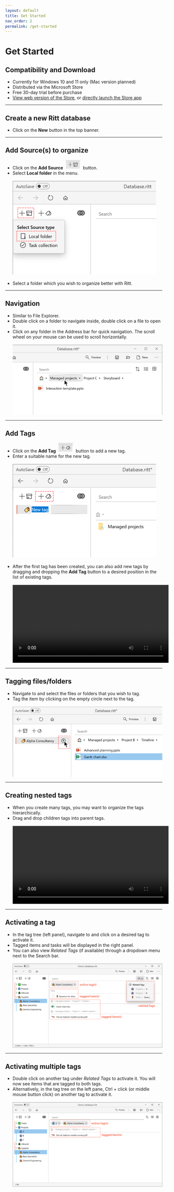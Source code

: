 ```yaml
---
layout: default
title: Get Started
nav_order: 2
permalink: /get-started
---
```


# Get Started

## Compatibility and Download

- Currently for Windows 10 and 11 only (Mac version planned)
- Distributed via the Microsoft Store
- Free 30-day trial before purchase
- [View web version of the Store](https://www.microsoft.com/store/apps/9N020ZXP2Z1G?cid=storebadge&ocid=badge), or [directly launch the Store app](ms-windows-store://pdp/?ProductId=9N020ZXP2Z1G)

---

## Create a new Ritt database

- Click on the **New** button in the top banner.

---

## Add Source(s) to organize

- Click on the **Add Source** <img src="img/Button-Add-Source.png" alt="Add Source Button" width="50" style="padding: 0px 3px 0px 3px"/> button.
- Select **Local folder** in the menu. <br/><br/>![Add Source](/img/Add-Source.png) <br/><br/>
- Select a folder which you wish to organize better with Ritt.

---

## Navigation

- Similar to File Explorer.
- Double click on a folder to navigate inside, double click on a file to open it.
- Click on any folder in the Address bar for quick navigation. The scroll wheel on your mouse can be used to scroll horizontally.<br/><br/>![Navigation](/img/Navigation-AddressBar.png)

---

## Add Tags

- Click on the **Add Tag** <img src="img/Button-Add-Tag.png" alt="Add Tag Button" width="50" style="padding: 0px 3px 0px 3px"/> button to add a new tag.
- Enter a suitable name for the new tag. <br/><br/>![Add Tag](/img/Add-Tag.png)<br/><br/>
- After the first tag has been created, you can also add new tags by dragging and dropping the **Add Tag** button to a desired position in the list of existing tags.<br/><br/>
  <video autoplay loop width="500" controls>
    <source src="/img/MOV-Drag-Drop-New-Tag.mov" type="video/mp4">
  </video>

---

## Tagging files/folders

- Navigate to and select the files or folders that you wish to tag.
- Tag the item by clicking on the empty circle next to the tag. <br/><br/>![Tag File](/img/Tag-File.png)

---

## Creating nested tags

- When you create many tags, you may want to organize the tags hierarchically.
- Drag and drop children tags into parent tags.<br/><br/>
  <video autoplay loop width="500" controls>
    <source src="/img/MOV-Drag-Children-to-Parent-Tag.mov" type="video/mp4">
  </video>

---

## Activating a tag

- In the tag tree (left panel), navigate to and click on a desired tag to activate it.
- Tagged items and tasks will be displayed in the right panel.
- You can also view *Related Tags* (if available) through a dropdown menu next to the Search bar.
 <br/><br/>![Activated tag](/img/Activated-tag.png)

---

## Activating multiple tags

- Double click on another tag under *Related Tags* to activate it. You will now see items that are tagged to both tags.
- Alternatively, in the tag tree on the left pane, Ctrl + click (or middle mouse button click) on another tag to activate it. <br/><br/>![Activated multiple tags](/img/Activated-multiple-tags.png)


